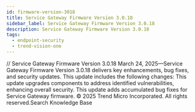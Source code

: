 ```yaml
---
id: firmware-version-3018
title: Service Gateway Firmware Version 3.0.18
sidebar_label: Service Gateway Firmware Version 3.0.18
description: Service Gateway Firmware Version 3.0.18
tags:
  - endpoint-security
  - trend-vision-one
---
```


/*<![CDATA[*/ $('#title').html($('meta[name=map-description]').attr('content')); /*]]>*/ Service Gateway Firmware Version 3.0.18 March 24, 2025—Service Gateway Firmware Version 3.0.18 delivers key enhancements, bug fixes, and security updates. This update includes the following changes: This update upgrades components to address identified vulnerabilities, enhancing overall security. This update adds accumulated bug fixes for Service Gateway firmware. © 2025 Trend Micro Incorporated. All rights reserved.Search Knowledge Base